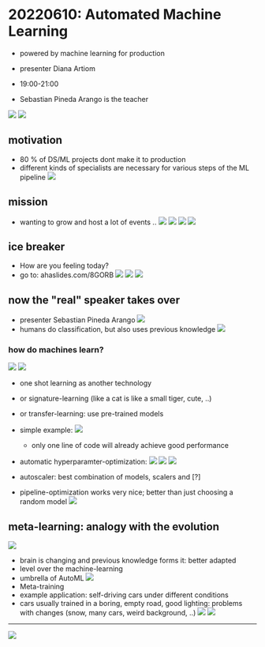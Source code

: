 # 20220610: Automated Machine Learning
* powered by machine learning for production

* presenter Diana Artiom
* 19:00-21:00
* Sebastian Pineda Arango is the teacher

![](img00.png)
![](img01.png)

## motivation
* 80 % of DS/ML projects dont make it to production
* different kinds of specialists are necessary for various steps of the ML pipeline
![](img02.png)

## mission
* wanting to grow and host a lot of events ..
![](img03.png)
![](img04.png)
![](img05.png)
![](img06.png)

## ice breaker
* How are you feeling today?
* go to: ahaslides.com/8GORB
![](img07.png)
![](img08.png)
![](img09.png)

## now the "real" speaker takes over
* presenter Sebastian Pineda Arango
![](img10.png)
* humans do classification, but also uses previous knowledge
![](img11.png)

### how do machines learn?
![](img12.png)
![](img13.png)
* one shot learning as another technology
* or signature-learning (like a cat is like a small tiger, cute, ..)
* or transfer-learning: use pre-trained models

* simple example: ![](img14.png)
  * only one line of code will already achieve good performance
  
* automatic hyperparamter-optimization:
![](img15.png)
![](img16.png)
![](img17.png)
* autoscaler: best combination of models, scalers and [?]
* pipeline-optimization works very nice; better than just choosing a random model
![](img18.png)

## meta-learning: analogy with the evolution
![](img19.png)
* brain is changing and previous knowledge forms it: better adapted
* level over the machine-learning
* umbrella of AutoML
![](img20.png)
* Meta-training
* example application: self-driving cars under different conditions
* cars usually trained in a boring, empty road, good lighting: problems with changes (snow, many cars, weird background, ..)
![](img21.png)
![](img22.png)




---------
![](img20.png)
